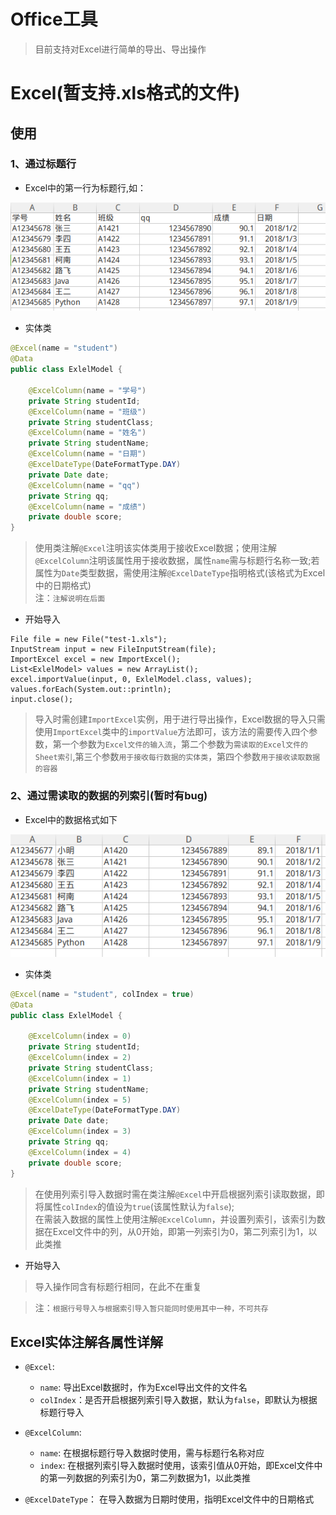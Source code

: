 # Office工具

> 目前支持对Excel进行简单的导出、导出操作

# Excel(暂支持.xls格式的文件)

##   使用

### 1、通过标题行

- Excel中的第一行为标题行,如：

![Excel有数据](https://github.com/dragonhht/GitImgs/blob/master/office-tools/excel-1.png?raw=true)

- 实体类

```java
@Excel(name = "student")
@Data
public class ExlelModel {

    @ExcelColumn(name = "学号")
    private String studentId;
    @ExcelColumn(name = "班级")
    private String studentClass;
    @ExcelColumn(name = "姓名")
    private String studentName;
    @ExcelColumn(name = "日期")
    @ExcelDateType(DateFormatType.DAY)
    private Date date;
    @ExcelColumn(name = "qq")
    private String qq;
    @ExcelColumn(name = "成绩")
    private double score;
}
```

> 使用类注解`@Excel`注明该实体类用于接收Excel数据；使用注解`@ExcelColumn`注明该属性用于接收数据，属性`name`需与标题行名称一致;若属性为`Date`类型数据，需使用注解`@ExcelDateType`指明格式(该格式为Excel中的日期格式)  
> 注：`注解说明在后面`

-   开始导入

```
File file = new File("test-1.xls");
InputStream input = new FileInputStream(file);
ImportExcel excel = new ImportExcel();
List<ExlelModel> values = new ArrayList();
excel.importValue(input, 0, ExlelModel.class, values);
values.forEach(System.out::println);
input.close();
```

> 导入时需创建`ImportExcel`实例，用于进行导出操作，Excel数据的导入只需使用`ImportExcel`类中的`importValue`方法即可，该方法的需要传入四个参数，第一个参数为`Excel文件的输入流`，第二个参数为`需读取的Excel文件的Sheet索引`,第三个参数`用于接收每行数据的实体类`，第四个参数`用于接收读取数据的容器`

### 2、通过需读取的数据的列索引(暂时有bug)

-   Excel中的数据格式如下

![Excel有数据](https://github.com/dragonhht/GitImgs/blob/master/office-tools/excel-2.png?raw=true)

-   实体类

```java
@Excel(name = "student", colIndex = true)
@Data
public class ExlelModel {

    @ExcelColumn(index = 0)
    private String studentId;
    @ExcelColumn(index = 2)
    private String studentClass;
    @ExcelColumn(index = 1)
    private String studentName;
    @ExcelColumn(index = 5)
    @ExcelDateType(DateFormatType.DAY)
    private Date date;
    @ExcelColumn(index = 3)
    private String qq;
    @ExcelColumn(index = 4)
    private double score;
}
```

> 在使用列索引导入数据时需在类注解`@Excel`中开启根据列索引读取数据，即将属性`colIndex`的值设为`true`(该属性默认为`false`);  
> 在需装入数据的属性上使用注解`@ExcelColumn`，并设置列索引，该索引为数据在Excel文件中的列，从0开始，即第一列索引为0，第二列索引为1，以此类推

-   开始导入

> 导入操作同含有标题行相同，在此不在重复

> 注：`根据行号导入与根据索引导入暂只能同时使用其中一种，不可共存`


## Excel实体注解各属性详解

-   `@Excel`:

    -   `name`: 导出Excel数据时，作为Excel导出文件的文件名
    -   `colIndex`：是否开启根据列索引导入数据，默认为`false`，即默认为根据标题行导入
    
-   `@ExcelColumn`:

    -   `name`: 在根据标题行导入数据时使用，需与标题行名称对应
    -   `index`: 在根据列索引导入数据时使用，该索引值从0开始，即Excel文件中的第一列数据的列索引为0，第二列数据为1，以此类推
    
-   `@ExcelDateType`： 在导入数据为日期时使用，指明Excel文件中的日期格式 

